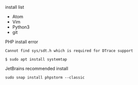 install list
- Atom
- Vim
- Python3
- git

PHP install error
```
Cannot find sys/sdt.h which is required for DTrace support
```

```
$ sudo apt install systemtap
```

JetBrains recommended install

```
sudo snap install phpstorm --classic
```
